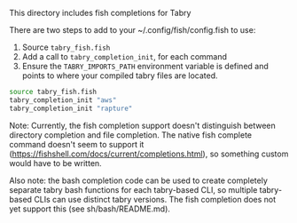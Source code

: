 This directory includes fish completions for Tabry

There are two steps to add to your ~/.config/fish/config.fish to use:

1. Source `tabry_fish.fish`
2. Add a call to `tabry_completion_init`, for each command
3. Ensure the `TABRY_IMPORTS_PATH` environment variable is defined and points to where your compiled tabry files are located.

```sh
source tabry_fish.fish
tabry_completion_init "aws"
tabry_completion_init "rapture"
```

Note: Currently, the fish completion support doesn't distinguish between directory completion and file completion. The native fish complete command doesn't seem to support it (https://fishshell.com/docs/current/completions.html), so something custom would have to be written.

Also note: the bash completion code can be used to create completely separate tabry bash functions for each tabry-based CLI, so multiple tabry-based CLIs can use distinct tabry versions. The fish completion does not yet support this (see sh/bash/README.md).